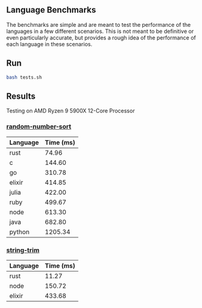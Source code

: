 ## Language Benchmarks

The benchmarks are simple and are meant to test the performance of the languages in a few different scenarios. This is not meant to be definitive or even particularly accurate, but provides a rough idea of the performance of each language in these scenarios.

## Run
```bash
bash tests.sh
```

## Results
Testing on AMD Ryzen 9 5900X 12-Core Processor

### [random-number-sort]((/random-number-sort))
| Language | Time (ms) |
| -------- | --------- |
| rust     | 74.96     |
| c        | 144.60    |
| go       | 310.78    |
| elixir   | 414.85    |
| julia    | 422.00    |
| ruby     | 499.67    |
| node     | 613.30    |
| java     | 682.80    |
| python   | 1205.34   |

### [string-trim](/string-trim)
| Language | Time (ms) |
| -------- | --------- |
| rust     | 11.27     |
| node     | 150.72    |
| elixir   | 433.68    |
